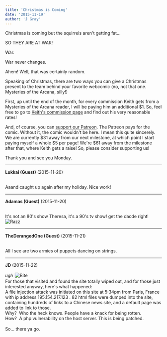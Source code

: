 ```yaml
---
title: 'Christmas is Coming'
date: '2015-11-19'
author: 'J Gray'
---
```


<p>Christmas is coming but the squirrels aren't getting fat...</p><p>SO THEY ARE AT WAR!</p><p>War.</p><p>War never changes.</p><p>Ahem! Well, that was certainly random.</p><p>Speaking of Christmas, there are two ways you can give a Christmas present to the team behind your favorite webcomic (no, not that one. Mysteries of the Arcana, silly!)</p><p>First, up until the end of the month, for every commission Keith gets from a Mysteries of the Arcana reader, I will be paying him an additional $1. So, feel free to go to <a href="http://mysteriesofthearcana.com/index.php?action=page&amp;page=16" target="_blank">Keith's commission page</a> and find out his very reasonable rates!</p><p>And, of course, you can <a href="https://www.patreon.com/user?u=452395" target="_blank">support our Patreon</a>. The Patreon pays for the comic. Without it, the comic wouldn't be here. I mean this quite sincerely. We are currently $31 away from our next milestone, at which point I start paying myself a whole $5 per page! We're $61 away from the milestone after that, where Keith gets a raise!  So, please consider supporting us!</p><p>Thank you and see you Monday.</p>

---
**Lukkai (Guest)** (2015-11-20)

<br> Aaand caught up again after my holiday. Nice work!<br>

---
**Adamas (Guest)** (2015-11-20)

<br> It's not an 80's show Theresa, it's a 90's tv show! get the dacde right! <img src="//smilies/razz.gif" alt="Razz" border="0"><br>

---
**TheDerangedOne (Guest)** (2015-11-21)

<br> All I see are two armies of puppets dancing on strings.

---
**JD** (2015-11-22)

*ugh* <img alt=" Bite " src=" //smilies/bite.gif " border="0" hspace="2" vspace="2"><br>For those that visited and found the site totally wiped out, and for those just interested anyway, here's what happened:<br>A file injection attack was initiated on this site at 5:34pm from Paris, France with ip address 195.154.217.123 . 82 html files were dumped into the site, containing hundreds of links to a Chinese news site, and a default page was added to link to those.<br>Why?&nbsp; Who the heck knows. People have a knack for being rotten.<br>How?&nbsp; A php vulnerability on the host server. This is being patched.<br><br>So... there ya go.<br><br><br>

